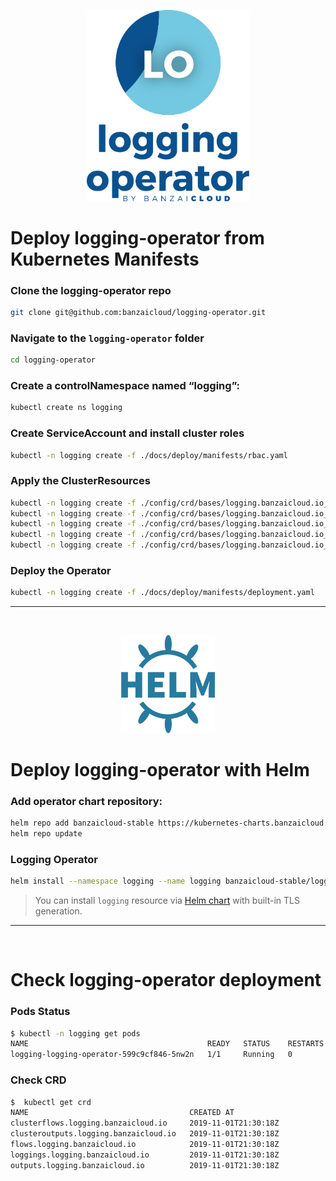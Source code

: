 <p align="center"><img src="../img/lo.svg" width="260"></p>
<p align="center">

# Deploy logging-operator from Kubernetes Manifests

### Clone the logging-operator repo
```bash
git clone git@github.com:banzaicloud/logging-operator.git
```

### Navigate to the `logging-operator` folder 
```bash
cd logging-operator
```

### Create a controlNamespace named “logging”: 
```bash
kubectl create ns logging
```

### Create ServiceAccount and install cluster roles
```bash
kubectl -n logging create -f ./docs/deploy/manifests/rbac.yaml
```

### Apply the ClusterResources
```bash
kubectl -n logging create -f ./config/crd/bases/logging.banzaicloud.io_clusterflows.yaml
kubectl -n logging create -f ./config/crd/bases/logging.banzaicloud.io_clusteroutputs.yaml
kubectl -n logging create -f ./config/crd/bases/logging.banzaicloud.io_flows.yaml
kubectl -n logging create -f ./config/crd/bases/logging.banzaicloud.io_loggings.yaml
kubectl -n logging create -f ./config/crd/bases/logging.banzaicloud.io_outputs.yaml
```

### Deploy the Operator
```bash
kubectl -n logging create -f ./docs/deploy/manifests/deployment.yaml
```

---
<br />
<p align="center"><img src="../img/helm.svg" width="150"></p>
<p align="center">

# Deploy logging-operator with Helm

### Add operator chart repository:
```bash
helm repo add banzaicloud-stable https://kubernetes-charts.banzaicloud.com
helm repo update
```

### Logging Operator
```bash
helm install --namespace logging --name logging banzaicloud-stable/logging-operator
```
> You can install `logging` resource via [Helm chart](/charts/logging-operator-logging) with built-in TLS generation.


---
<br />

# Check logging-operator deployment

### Pods Status

```bash
$ kubectl -n logging get pods
NAME                                        READY   STATUS    RESTARTS   AGE
logging-logging-operator-599c9cf846-5nw2n   1/1     Running   0          52s
```

### Check CRD 
```bash
$  kubectl get crd
NAME                                    CREATED AT
clusterflows.logging.banzaicloud.io     2019-11-01T21:30:18Z
clusteroutputs.logging.banzaicloud.io   2019-11-01T21:30:18Z
flows.logging.banzaicloud.io            2019-11-01T21:30:18Z
loggings.logging.banzaicloud.io         2019-11-01T21:30:18Z
outputs.logging.banzaicloud.io          2019-11-01T21:30:18Z
```

